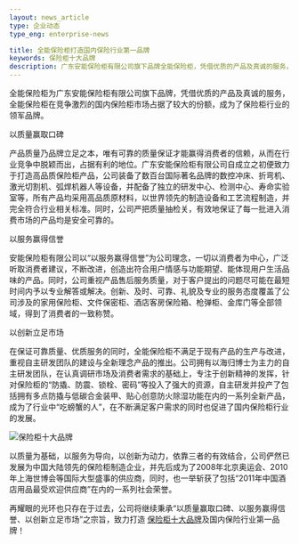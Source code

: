 ```yaml
---
layout: news_article
type: 企业动态
type_eng: enterprise-news

title: 全能保险柜打造国内保险行业第一品牌
keywords: 保险柜十大品牌
description: 广东安能保险柜有限公司旗下品牌全能保险柜，凭借优质的产品及真诚的服务，在竞争激烈的国内保险柜市场占据了较大的份额，成为了保险柜十大品牌。
---
```

全能保险柜为广东安能保险柜有限公司旗下品牌，凭借优质的产品及真诚的服务，全能保险柜在竞争激烈的国内保险柜市场占据了较大的份额，成为了保险柜行业的领军品牌。

以质量赢取口碑

产品质量乃品牌立足之本，唯有可靠的质量保证才能赢得消费者的信赖，从而在行业竞争中脱颖而出，占据有利的地位。广东安能保险柜有限公司自成立之初便致力于打造高品质保险柜产品，公司装备了数百台国际著名品牌的数控冲床、折弯机、激光切割机、弧焊机器人等设备，并配备了独立的研发中心、检测中心、寿命实验室等，所有产品均采用高品质原材料，以世界领先的制造设备和工艺流程制造，并完全符合行业相关标准。同时，公司严把质量抽检关，有效地保证了每一批进入消费市场的产品均是安全可靠的。

以服务赢得信誉

安能保险柜有限公司以“以服务赢得信誉”为公司理念，一切以消费者为中心，广泛听取消费者建议，不断改进，创造出符合用户情感与功能期望、能体现用户生活品味的产品。同时，公司重视产品售后服务质量，对于客户提出的问题尽可能在最短时间内予以专业解答或解决。创新、及时、可靠、礼貌及专业的服务态度覆盖了公司涉及的家用保险柜、文件保密柜、酒店客房保险箱、枪弹柜、金库门等全部领域，得到了消费者的一致称赞。

以创新立足市场

在保证可靠质量、优质服务的同时，全能保险柜不满足于现有产品的生产与改进，重视自主研发团队的建设与全新理念产品的推出。公司拥有以海归博士为主力的自主研发团队，在认真调研市场及消费者需求的基础上，专注于创新精神的发挥，针对保险柜的“防撬、防震、锁栓、密码”等投入了强大的资源，自主研发并投产了包括拥有多点防撬与低碳合金装甲、贴心创意防火除湿功能在内的一系列全新产品，成为了行业中“吃螃蟹的人”，在不断满足客户需求的同时也促进了国内保险柜行业的发展。

![保险柜十大品牌](http://www.qnn.com.cn/image-news/id037101.jpg)

以质量为基础，以服务为导向，以创新为动力，依靠三者的有效结合，公司俨然已发展为中国大陆领先的保险柜制造企业，并先后成为了2008年北京奥运会、2010年上海世博会等国际大型盛事的供应商，同时，也一举斩获了包括“2011年中国酒店用品最受欢迎供应商”在内的一系列社会荣誉。

再耀眼的光环也只存在于过去，公司将继续秉承“以质量赢取口碑、以服务赢得信誉、以创新立足市场”之宗旨，致力打造 [保险柜十大品牌](http://www.qnn.com.cn/)及国内保险行业第一品牌！
